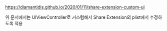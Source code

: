 https://diamantidis.github.io/2020/01/11/share-extension-custom-ui

위 문서에서는 UIViewController로 커스텀해서 Share Extension의 plist에서 수정하도록 적용